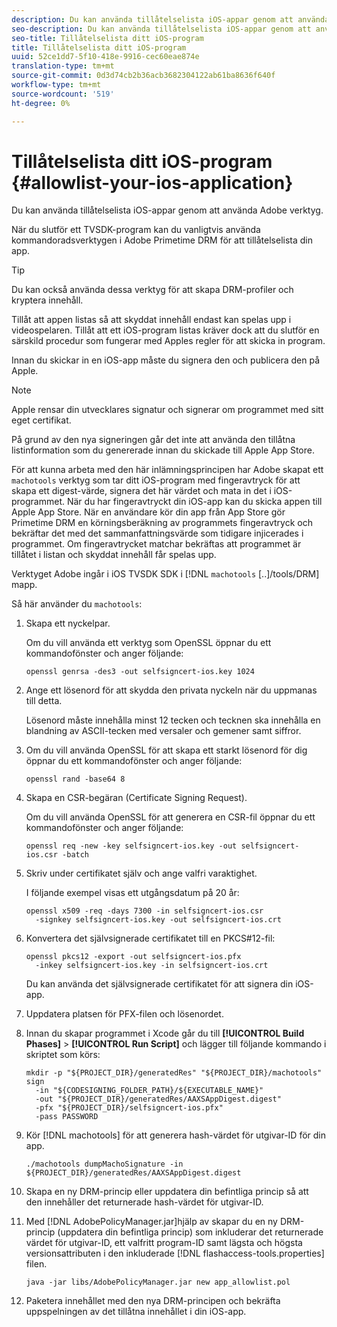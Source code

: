 ```yaml
---
description: Du kan använda tillåtelselista iOS-appar genom att använda Adobe verktyg.
seo-description: Du kan använda tillåtelselista iOS-appar genom att använda Adobe verktyg.
seo-title: Tillåtelselista ditt iOS-program
title: Tillåtelselista ditt iOS-program
uuid: 52ce1dd7-5f10-418e-9916-cec60eae874e
translation-type: tm+mt
source-git-commit: 0d3d74cb2b36acb3682304122ab61ba8636f640f
workflow-type: tm+mt
source-wordcount: '519'
ht-degree: 0%

---
```



# Tillåtelselista ditt iOS-program {#allowlist-your-ios-application}

Du kan använda tillåtelselista iOS-appar genom att använda Adobe verktyg.

När du slutför ett TVSDK-program kan du vanligtvis använda kommandoradsverktygen i Adobe Primetime DRM för att tillåtelselista din app.

>[!TIP]
>
>Du kan också använda dessa verktyg för att skapa DRM-profiler och kryptera innehåll.

Tillåt att appen listas så att skyddat innehåll endast kan spelas upp i videospelaren. Tillåt att ett iOS-program listas kräver dock att du slutför en särskild procedur som fungerar med Apples regler för att skicka in program.

Innan du skickar in en iOS-app måste du signera den och publicera den på Apple.

>[!NOTE]
>
>Apple rensar din utvecklares signatur och signerar om programmet med sitt eget certifikat.

På grund av den nya signeringen går det inte att använda den tillåtna listinformation som du genererade innan du skickade till Apple App Store.

För att kunna arbeta med den här inlämningsprincipen har Adobe skapat ett `machotools` verktyg som tar ditt iOS-program med fingeravtryck för att skapa ett digest-värde, signera det här värdet och mata in det i iOS-programmet. När du har fingeravtryckt din iOS-app kan du skicka appen till Apple App Store. När en användare kör din app från App Store gör Primetime DRM en körningsberäkning av programmets fingeravtryck och bekräftar det med det sammanfattningsvärde som tidigare injicerades i programmet. Om fingeravtrycket matchar bekräftas att programmet är tillåtet i listan och skyddat innehåll får spelas upp.

Verktyget Adobe ingår i iOS TVSDK SDK i [!DNL `machotools` [..]/tools/DRM] mapp.

Så här använder du `machotools`:

1. Skapa ett nyckelpar.

   Om du vill använda ett verktyg som OpenSSL öppnar du ett kommandofönster och anger följande:

   ```shell
   openssl genrsa -des3 -out selfsigncert-ios.key 1024
   ```

1. Ange ett lösenord för att skydda den privata nyckeln när du uppmanas till detta.

   Lösenord måste innehålla minst 12 tecken och tecknen ska innehålla en blandning av ASCII-tecken med versaler och gemener samt siffror.
1. Om du vill använda OpenSSL för att skapa ett starkt lösenord för dig öppnar du ett kommandofönster och anger följande:

   ```shell
   openssl rand -base64 8
   ```

1. Skapa en CSR-begäran (Certificate Signing Request).

   Om du vill använda OpenSSL för att generera en CSR-fil öppnar du ett kommandofönster och anger följande:

   ```shell
   openssl req -new -key selfsigncert-ios.key -out selfsigncert-ios.csr -batch
   ```

1. Skriv under certifikatet själv och ange valfri varaktighet.

   I följande exempel visas ett utgångsdatum på 20 år:

   ```shell
   openssl x509 -req -days 7300 -in selfsigncert-ios.csr  
     -signkey selfsigncert-ios.key -out selfsigncert-ios.crt
   ```

1. Konvertera det självsignerade certifikatet till en PKCS#12-fil:

   ```shell
   openssl pkcs12 -export -out selfsigncert-ios.pfx  
     -inkey selfsigncert-ios.key -in selfsigncert-ios.crt
   ```

   Du kan använda det självsignerade certifikatet för att signera din iOS-app.

1. Uppdatera platsen för PFX-filen och lösenordet.
1. Innan du skapar programmet i Xcode går du till **[!UICONTROL Build Phases]** > **[!UICONTROL Run Script]** och lägger till följande kommando i skriptet som körs:

   ```shell
   mkdir -p "${PROJECT_DIR}/generatedRes" "${PROJECT_DIR}/machotools" sign  
     -in "${CODESIGNING_FOLDER_PATH}/${EXECUTABLE_NAME}"  
     -out "${PROJECT_DIR}/generatedRes/AAXSAppDigest.digest"  
     -pfx "${PROJECT_DIR}/selfsigncert-ios.pfx"  
     -pass PASSWORD
   ```

1. Kör [!DNL machotools] för att generera hash-värdet för utgivar-ID för din app.

   ```shell
   ./machotools dumpMachoSignature -in ${PROJECT_DIR}/generatedRes/AAXSAppDigest.digest
   ```

1. Skapa en ny DRM-princip eller uppdatera din befintliga princip så att den innehåller det returnerade hash-värdet för utgivar-ID.
1. Med [!DNL AdobePolicyManager.jar]hjälp av skapar du en ny DRM-princip (uppdatera din befintliga princip) som inkluderar det returnerade värdet för utgivar-ID, ett valfritt program-ID samt lägsta och högsta versionsattributen i den inkluderade [!DNL flashaccess-tools.properties] filen.

   ```shell
   java -jar libs/AdobePolicyManager.jar new app_allowlist.pol
   ```

1. Paketera innehållet med den nya DRM-principen och bekräfta uppspelningen av det tillåtna innehållet i din iOS-app.
